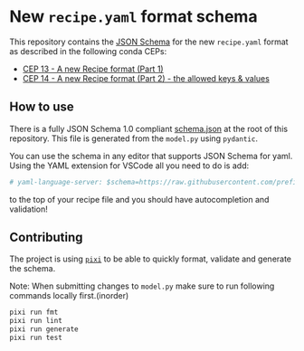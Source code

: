 # New `recipe.yaml` format schema

This repository contains the [JSON Schema](https://github.com/prefix-dev/recipe-format/blob/main/schema.json) for the new `recipe.yaml` format as described in the following conda CEPs:

- [CEP 13 - A new Recipe format (Part 1)](https://github.com/conda/ceps/blob/main/cep-0013.md)
- [CEP 14 - A new Recipe format (Part 2) - the allowed keys & values](https://github.com/conda/ceps/blob/main/cep-0014.md)

## How to use 

There is a fully JSON Schema 1.0 compliant [schema.json](./schema.json) at the root of this repository. 
This file is generated from the `model.py` using `pydantic`.

You can use the schema in any editor that supports JSON Schema for yaml. 
Using the YAML extension for VSCode all you need to do is add: 

```yaml
# yaml-language-server: $schema=https://raw.githubusercontent.com/prefix-dev/recipe-format/main/schema.json
```

to the top of your recipe file and you should have autocompletion and validation!

## Contributing

The project is using [`pixi`](https://github.com/prefix-dev/pixi) to be able to quickly format, validate and generate the schema.

Note: When submitting changes to `model.py` make sure to run following commands locally first.(inorder)

```sh
pixi run fmt
pixi run lint
pixi run generate
pixi run test 
```




